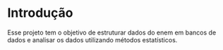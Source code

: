 # Introdução

Esse projeto tem o objetivo de estruturar dados do enem em bancos de dados e analisar os dados utilizando métodos estatísticos. 
